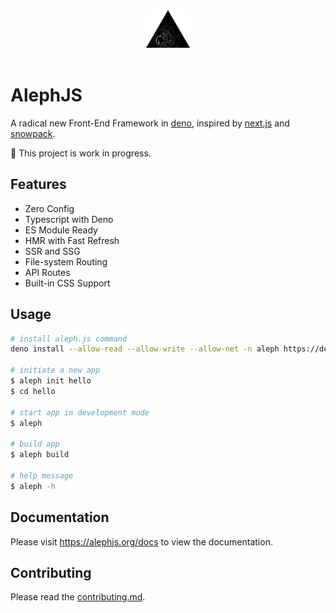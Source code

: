 <div align="center">
    <img src="./examples/hello-world/public/logo.png" height=60 />
    <br/>
    <br/>
</div>

# AlephJS
A radical new Front-End Framework in [deno](https://deno.land), inspired by [next.js](https://nextjs.org) and [snowpack](https://www.snowpack.dev).

🚧 This project is work in progress.

## Features
- Zero Config
- Typescript with Deno
- ES Module Ready
- HMR with Fast Refresh
- SSR and SSG
- File-system Routing
- API Routes
- Built-in CSS Support

## Usage
```bash
# install aleph.js command
deno install --allow-read --allow-write --allow-net -n aleph https://deno.land/x/aleph/cli.ts

# initiate a new app
$ aleph init hello
$ cd hello

# start app in development mode
$ aleph

# build app
$ aleph build

# help message
$ aleph -h
```

## Documentation
Please visit https://alephjs.org/docs to view the documentation.

## Contributing
Please read the [contributing.md](CONTRIBUTING.md).
